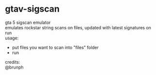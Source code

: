 # gtav-sigscan
gta 5 sigscan emulator  
emulates rockstar string scans on files, updated with latest signatures on run  
usage:  
- put files you want to scan into "files" folder  
- run  

credits:  
@brunph  
